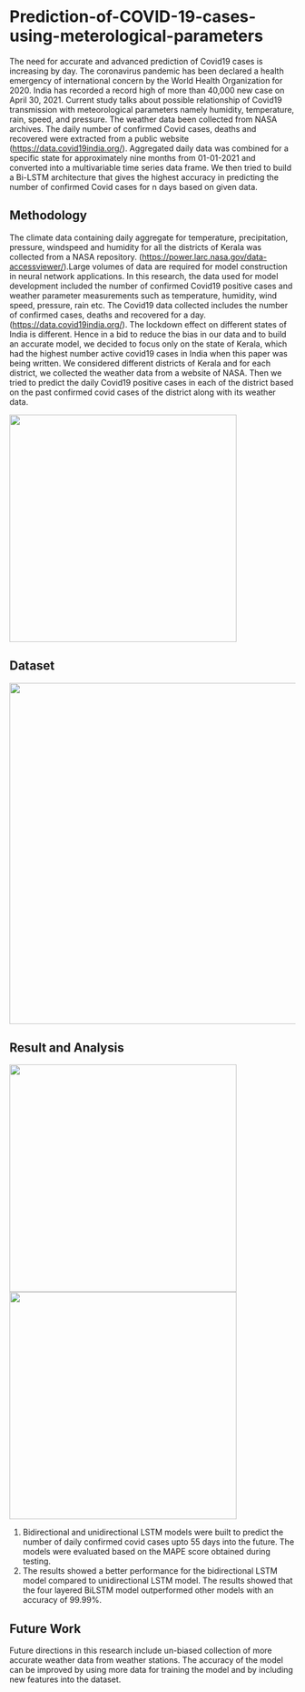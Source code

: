 # Prediction-of-COVID-19-cases-using-meterological-parameters
The need for accurate and advanced prediction of Covid19 cases is increasing by day. The coronavirus pandemic has been declared a health emergency of international concern by the World Health Organization for 2020. India has recorded a record high of more than 40,000 new case on April 30, 2021. Current study talks about possible relationship of Covid19 transmission with meteorological parameters namely humidity, temperature, rain, speed, and pressure. The weather data been collected from NASA archives. The daily number of confirmed Covid cases, deaths and recovered were extracted from a public website (https://data.covid19india.org/). Aggregated daily data was combined for a specific state for approximately nine months from 01-01-2021 and converted into a multivariable time series data frame. We then tried to build a Bi-LSTM architecture that gives the highest accuracy in predicting the number of confirmed Covid cases for n days based on given data.

## Methodology

The climate data containing daily aggregate for temperature, precipitation, pressure, windspeed and humidity for all the districts of Kerala was collected from a NASA repository. (https://power.larc.nasa.gov/data-accessviewer/).Large volumes of data are required for model construction in neural network applications. In this research,
the data used for model development included the number of confirmed Covid19 positive cases and weather parameter measurements such as temperature, humidity, wind speed, pressure, rain etc. The Covid19 data collected includes the number of confirmed cases, deaths and recovered for a day.(https://data.covid19india.org/). The
lockdown effect on different states of India is different. Hence in a bid to reduce the bias in our data and to build an accurate model, we decided to focus only on the state of Kerala, which had the highest number active covid19 cases in India when this paper was being written. We considered different districts of Kerala and for each district, we
collected the weather data from a website of NASA. Then we tried to predict the daily Covid19 positive cases in each of the district based on the past confirmed covid cases of the district along with its weather data.

<img width="400" src="https://user-images.githubusercontent.com/59830753/187105389-3948b6f3-54d7-4083-9ea7-aa88387cfd82.png">

## Dataset

<img width="600" src="https://user-images.githubusercontent.com/59830753/187105936-be6a8562-3084-4240-a978-a67a1c85f1d5.png">

## Result and Analysis

<img width="400" src="https://user-images.githubusercontent.com/59830753/187106366-fbad55f2-c000-43dc-b268-8e52f0d19e82.png">
<img width="400" src="https://user-images.githubusercontent.com/59830753/187106427-c089d3ed-bcf2-4f56-a408-d93624657380.png">



1. Bidirectional and unidirectional LSTM models were built to predict the number of daily confirmed covid cases upto 55 days into the future. The models were evaluated based on the MAPE score obtained during testing. 
2. The results showed a better performance for the bidirectional LSTM model compared to unidirectional LSTM model. The results showed that the four layered BiLSTM model outperformed other models with an accuracy of 99.99%. 

## Future Work

Future directions in this research include un-biased collection of more accurate weather data from weather stations. The accuracy of the model can be improved by using more data for training the model and by including new features into the dataset.






